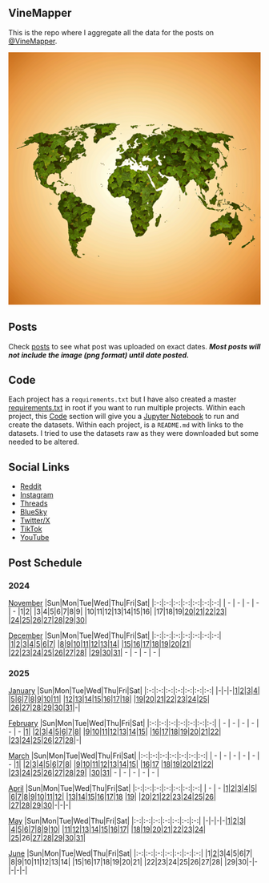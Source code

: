 ## VineMapper

This is the repo where I aggregate all the data for the posts on [@VineMapper](#social-links).

![Image](logo.png)

## Posts
Check [posts](posts/) to see what post was uploaded on exact dates. ***Most posts will not include the image (png format) until date posted.***

## Code
Each project has a `requirements.txt` but I have also created a master [requirements.txt](requirements.txt) in root if you want to run multiple projects.
Within each project, this [Code](#Code) section will give you a [Jupyter Notebook](https://jupyter.org/) to run and create the datasets.
Within each project, is a `README.md` with links to the datasets. I tried to use the datasets raw as they were downloaded but some needed to be altered.

## Social Links
* [Reddit](https://www.reddit.com/user/VineMapper/submitted/)
* [Instagram](https://www.instagram.com/VineMapper/)
* [Threads](https://www.threads.net/@vinemapper)
* [BlueSky](https://bsky.app/profile/vinemapper.bsky.social)
* [Twitter/X](https://x.com/VineMapper)
* [TikTok](https://www.tiktok.com/@VineMapper)
* [YouTube](https://www.youtube.com/@VineMapper)

## Post Schedule

### 2024

[November](posts/2024/november.md)
|Sun|Mon|Tue|Wed|Thu|Fri|Sat|
|:-:|:-:|:-:|:-:|:-:|:-:|:-:|
| - | - | - | - | - |1|2|
|3|4|5|6|7|8|9|
|10|11|12|13|14|15|16|
|17|18|19|[20](projects/politics/California_Democratic_Pres_Turnout_2020_2024/)|[21](projects/politics/California_Republican_Pres_Turnout_2020_2024)|[22](projects/demography/European_Capitals_HDI)|[23](projects/alcohol/Breweries_Per_Capita/)|
|[24](projects/politics/European_Socialists/)|[25](projects/alcohol/Distilleries_Per_Capita/)|[26](projects/homeless/Homeless_Change_2020_2023/)|[27](projects/homeless/Homeless_population_per_10k/)|[28](projects/versus/Distilleries_vs_Breweries/)|[29](projects/agriculture/Grape_Production_Europe_2022/)|[30](projects/alcohol/Wineries_Per_Capita/)|

[December](posts/2024/december.md)
|Sun|Mon|Tue|Wed|Thu|Fri|Sat|
|:-:|:-:|:-:|:-:|:-:|:-:|:-:|
|[1](projects/demography/European_Capitals_Life_Expectancy/)|[2](projects/ethnicity/Americans_in_USA/)|[3](projects/versus/Distilleries_vs_Wineries)|[4](projects/agriculture/Tomato_Production_Europe_2022/)|[5](projects/ethnicity/Haitians_in_USA/)|[6](projects/homeless/Homeless_Change_2007_2023)|[7](projects/history/Vietnam_War_Deaths)|
|[8](projects/ethnicity/Russians_in_USA/)|[9](projects/history/Population_Change_1900_to_2023/)|[10](projects/restaurants/ChuckECheese_Locations_US/)|[11](projects/police/Corrections_Spending_Per_Capita/)|[12](projects/covid/COVID_Deaths_Per_State/)|[13](projects/ethnicity/Brazilians_in_USA/)|[14](projects/restaurants/TexasRoadHouse_Locations_US/)|
|[15](projects/politics/Progressives_Per_State_119th_Congress/)|[16](projects/police/Police_Spending_Per_Capita/)|[17](projects/covid/COVID_Cases_Per_State/)|[18](projects/ethnicity/Yugoslavs_in_USA/)|[19](projects/restaurants/McDonalds_Per_State/)|[20](projects/history/Virginia_Population_Change_1790_2023/)|[21](projects/demography/US_Population_Change_2023_to_2024/)|
|[22](projects/covid/COVID_Vaccine_Rates_Per_State/)|[23](projects/ethnicity/Soviets_in_USA/)|[24](projects/economics/US_States_GDP_Change_Per_Capita_2022-2024)|[25](projects/stores/Lidl_Locations_USA/)|[26](projects/police/Corrections_Spending_Per_Capita_Inversed/)|[27](projects/stores/Dollar_Generals_Per_State/)|[28](projects/restaurants/McDonalds_by_County/)|
|[29](projects/ethnicity/Turks_In_USA)|[30](projects/demography/US_Government_Employees_By_State/)|[31](projects/stores/United_States_Of_Dollar_General/)| - | - | - | - |

### 2025

[January](posts/2025/january.md)
|Sun|Mon|Tue|Wed|Thu|Fri|Sat|
|:-:|:-:|:-:|:-:|:-:|:-:|:-:|
|-|-|-|[1](projects/demography/Gender_Ratio_USA/)|[2](projects/ethnicity/Slavic_in_USA/)|[3](projects/police/Police_Spending_Per_Capita_Inversed/)|[4](projects/demography/Over_18_Population/)|
|[5](projects/covid/Preventable_COVID_Deaths/)|[6](projects/restaurants/McDonalds_Per_County_Count/)|[7](projects/politics/Progressives_Per_State_119th_Congress_Fixed/)|[8](projects/demography/Over_16_Working_Population/)|[9](projects/stores/Dollar_Generals_Per_County_Count/)|[10](projects/homeless/Homeless_Change_2023_2024_Percents/)|[11](projects/restaurants/Bojangles_Per_State/)|
|[12](projects/stores/Dollar_Generals_HeatMap/)|[13](projects/alcohol/Wine_Production_Europe_2022/)|[14](projects/police/Corrections_Spending_Per_Capita_Values/)|[15](projects/restaurants/Subways_Per_Capita/)|[16](projects/homeless/Homeless_Change_2023_2024_Totals/)|[17](projects/versus/McDonalds_Vs_KFC/)|[18](projects/demography/Gender_Ratio_USA_20-44/)|
|[19](projects/alcohol/Craft_Beer_Gallons_Per_Person_2023)|[20](projects/stores/Trader_Joes_Per_State/)|[21](projects/versus/McDonalds_Vs_Subway/)|[22](projects/demography/Gender_Ratio_USA_65_And_Over/)|[23](projects/ethnicity/Cubans_in_USA/)|[24](projects/versus/McDonalds_Vs_Subway_Per_State/)|[25](projects/alcohol/Wine_Produced_USA_2024/)|
|[26](projects/stores/Dollar_Generals_Per_County)|[27](projects/restaurants/KFCs_Per_State/)|[28](projects/restaurants/Taco_Bells_Per_State/)|[29](projects/alcohol/Wine_Produced_USA_2024_Per_Capita/)|[30](projects/restaurants/Hunt_Brothers_Per_State/)|[31](projects/demography/Veteran_Per_Capita_2023/)|-|

[February](posts/2025/february.md)
|Sun|Mon|Tue|Wed|Thu|Fri|Sat|
|:-:|:-:|:-:|:-:|:-:|:-:|:-:|
| - | - | - | - | - | - |[1](projects/versus/Taco_Bells_Vs_KFCs_Per_State/)|
|[2](projects/economics/Homeownership_Rate_Per_State_2024/)|[3](projects/alcohol/Wineries_In_Virginia/)|[4](projects/restaurants/Taco_Bells_Per_State_Per_Capita/)|[5](projects/stores/Costcos_Per_State/)|[6](projects/versus/McDonalds_Vs_Dollar_Generals/)|[7](projects/economics/US_States_GDP_Change_2023-2024/)|[8](projects/restaurants/McDonalds_Per_Capita/)|
|[9](projects/versus/Dollar_General_Vs_Hunt_Brothers_Counties/)|[10](projects/economics/Rental_Rate_Per_State_2024/)|[11](projects/history/WWII_Veterans_Per_Capita/)|[12](projects/versus/Carls_Jr_Vs_Hardees_Per_State/)|[13](projects/economics/Homeownership_Rate_Change_2023_2024)|[14](projects/versus/Cold_Stone_Vs_Baskin_Robbins/)|[15](projects/demography/Largest_Age_Group_Per_State_2023/)|
|[16](projects/restaurants/CarlsJr_Per_State/)|[17](projects/economics/Percent_Energy_from_Natural_Gas_Per_State/)|[18](projects/versus/Subway_Vs_Dollar_Generals/)|[19](projects/stores/Macys_Per_State/)|[20](projects/economics/Rental_Rate_Change_2023_2024/)|[21](projects/restaurants/Hardees_Per_State/)|[22](projects/stores/Nordstrom_Racks_Per_State/)|
|[23](projects/economics/Percent_Energy_from_Coal_Per_State/)|[24](projects/restaurants/Subways_Per_State/)|[25](projects/demography/Median_Age_2023/)|[26](projects/history/9_11_Veterans_Per_Capita/)|[27](projects/restaurants/KFCs_Per_State_Per_Capita/)|[28](projects/stores/Kohls_Per_State/)|-|

[March](posts/2025/march.md)
|Sun|Mon|Tue|Wed|Thu|Fri|Sat|
|:-:|:-:|:-:|:-:|:-:|:-:|:-:|
| - | - | - | - | - | - |[1](projects/economics/US_States_REAL_GDP_Change_2023-2024/)|
|[2](projects/restaurants/Dunkin_Donuts_Per_State/)|[3](projects/economics/Mobile_Home_Percent_Per_State/)|[4](projects/stores/Family_Dollars_Per_State/)|[5](projects/restaurants/Roy_Rodgers_Locations/)|[6](projects/history/Gulf_War_Vets_Per_State)|[7](projects/stores/Five_Below_Per_State/)|[8](projects/versus/Dollar_General_Vs_Family_Dollar_Vs_Dollar_Tree_Per_State)|
|[9](projects/restaurants/Churches_Chicken_Per_State/)|[10](projects/history/Korean_War_Vets_Per_State/)|[11](projects/ethnicity/Israelis_in_USA/)|[12](projects/stores/Dollar_Trees_Per_State/)|[13](projects/economics/Mobile_Home_Percent_Per_County/)|[14](projects/restaurants/Cold_Stones_Per_State/)|[15](projects/versus/BJs_Vs_Costco_Vs_Sams_Club_Per_State/)|
|[16](projects/stores/Guitar_Centers_Per_State/)|[17](projects/ethnicity/Irish_In_USA/) |[18](projects/restaurants/Baskin_Robbins_Per_State/)|[19](projects/versus/Dennys_Vs_IHOP_Per_State)|[20](projects/stores/BJs_Per_State/)|[21](projects/restaurants/Dennys_Per_State/)|[22](projects/economics/Lacking_Plumbing_Per_County/)|
|[23](projects/agriculture/Beer_Of_Barley_Production_Europe_2022/)|[24](projects/stores/Sams_Club_Per_State/)|[25](projects/versus/Churches_Vs_KFC_Vs_Popeyes/)|[26](projects/restaurants/IHOPs_Per_State/)|[27](projects/economics//Lacking_Plumbing_Per_State/)|[28](projects/restaurants/Swig_Drinks_Per_State/)|[29](projects/economics/Percent_Energy_from_Nuclear_Per_State/)|
|[30](projects/agriculture/Sunflower_Oil_Production_Europe_2022/)|[31](projects/history/South_Carolina_Population_Change_1790_2023/)| - | - | - | - | - |


[April](posts/2025/april.md)
|Sun|Mon|Tue|Wed|Thu|Fri|Sat|
|:-:|:-:|:-:|:-:|:-:|:-:|:-:|
| - | - |[1](projects/restaurants/Popeyes_Per_State/)|[2](projects/ethnicity/Scotch-Irish_in_USA/)|[3](projects/economics/Percent_Energy_from_Solar_Per_State/)|[4](projects/agriculture/Beer_Of_Barley_Production_Europe_Per_Capita_2022/)|[5](projects/restaurants/Dodo_Pizza_Per_Country/)|
|[6](projects/versus/English_Vs_Irish_In_USA/)|[7](projects/economics/Percent_Energy_from_Wind_Per_State/)|[8](projects/ethnicity/Pennsylvania_German_In_USA/)|[9](projects/restaurants/Wendys_Per_State/)|[10](projects/versus/Czech_Vs_Slovak_In_USA/)|[11](projects/economics/Largest_Energy_Sources_By_State/)|[12](projects/ethnicity/Lebanese_In_USA/)|
|[13](projects/stores/Dollar_Trees_Per_State_Per_Capita/)|[14](projects/restaurants/Subways_Per_Canadian_Province/)|[15](projects/restaurants/Popeyes_Per_State_Per_Capita/)|[16](projects/economics/Homeownership_85_And_Over_Per_State/)|[17](projects/economics/Percent_Energy_from_Biomass_Per_State/)|[18](projects/ethnicity/African_Ancestry_Nationalities_USA/) |[19](projects/versus/Checkers_Vs_Rallys/)|
|[20](projects/economics/Bachelors_Degree_In_Poverty/)|[21](projects/restaurants/Waffle_House_Per_State/)|[22](projects/politics/European_Socialists_2025/)|[23](projects/versus/Dennys_Vs_IHOP_Waffle_House_Per_State/)|[24](projects/economics/Vehicle_Deaths_Per_State_Per_Capita/)|[25](projects/restaurants/Rallys_Per_State/)|[26](projects/economics/Homeownership_Under_35_Per_State/)|
|[27](projects/restaurants/Krispy_Kremes_Per_State/)|[28](projects/economics/Vehicle_Miles_Traveled_Per_State/)|[29](projects/agriculture/Horse_Meat_Produced_2022/)|[30](projects/ethnicity/West_Indian_Nationalities_USA/)|-|-|-|



[May](posts/2025/may.md)
|Sun|Mon|Tue|Wed|Thu|Fri|Sat|
|:-:|:-:|:-:|:-:|:-:|:-:|:-:|
|-|-|-|-|[1](projects/economics/Vehicle_Deaths_Per_100m_Vehicle_Miles_Traveled/)|[2](projects/restaurants/Waffle_House_Per_State_Totals/)|[3](projects/economics/Percent_Without_Internet_Subscription_Per_State/)|
|[4](projects/ethnicity/South_Africans_In_USA/)|[5](projects/restaurants/Checkers_Per_State/)|[6](projects/restaurants/Dave_and_Busters_Per_State/)|[7](projects/ethnicity/Arab_Ancestry_Nationalities_USA/)|[8](projects/economics/Renter_Occupied_Units_Before_1990_Per_State/)|[9](projects/agriculture/Cheese_Milk_Cow_Production_Europe_2022/)|[10](projects/economics/Percent_Without_Internet_Subscription_Per_County/)|
|[11](projects/demography/Ratio_Unmarried_Men_To_Women/)|[12](projects/versus/Dollar_General_Vs_Wafflehouse_Counties)|[13](projects/ethnicity/Ukrainian_Change_in_USA_2022_2023/)|[14](projects/stores/Bucees_Per_State/)|[15](projects/restaurants/Perkins_Per_State/)|[16](projects/demography/Unmarried_Per_State/)|[17](projects/versus/English_Vs_German_Per_County/)|
|[18](projects/restaurants/Whataburgers_Per_Texas_Counties/)|[19](projects/demography/Fertility_Rates_In_Bulgaria_2024/)|[20](projects/agriculture/Cheese_Milk_Cow_Production_Europe_Per_Capita_2022/)|[21](projects/versus/English_Vs_Irish_Per_County/)|[22](projects/economics/Cheapest_State_To_Buy_New_Car/)|[23](projects/demography/Population_Decline_Bulgaria_2015-2024/)|[24](projects/restaurants/Whataburger_Per_State/)|
|[25](projects/versus/Dennys_Vs_IHOP_Waffle_House_Perkins_Per_State/)|26|[27](projects/agriculture/Corn_Production_Europe_Per_Capita_2022/)|[28](projects/stores/Campgrounds_Per_State_2025/)|[29](projects/restaurants/Winchells_Donuts_Per_State/)|[30](projects/economics/Avg_Monthly_Wage_Bulgaria_2024/)|[31](projects/stores/Raleys_Per_State/)|

[June](posts/2025/june.md)
|Sun|Mon|Tue|Wed|Thu|Fri|Sat|
|:-:|:-:|:-:|:-:|:-:|:-:|:-:|
|1|[2](projects/stores/Campgrounds_Per_State_Per_Capita_2025/)|3|4|5|6|7|
|8|9|10|11|12|13|14|
|15|16|17|18|19|20|21|
|22|23|24|25|26|27|28|
|29|30|-|-|-|-|-|
